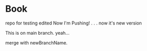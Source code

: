 # Book
repo for testing
edited
Now I'm Pushing!
.
.
.
now it's new version

This is on main branch. yeah...

merge with newBranchName.